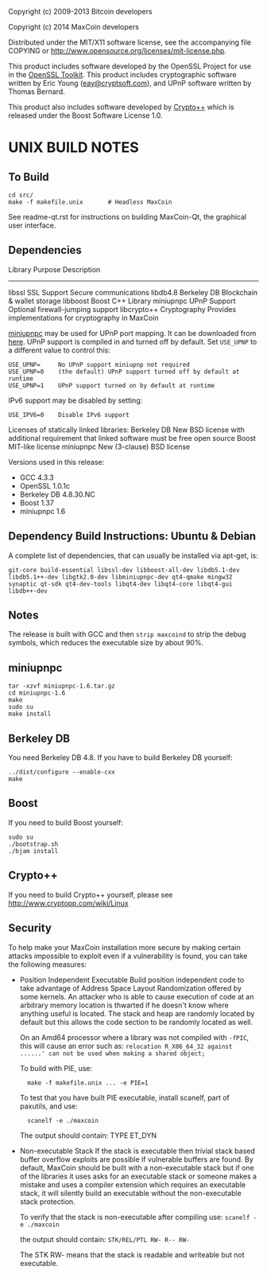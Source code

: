 Copyright (c) 2009-2013 Bitcoin developers

Copyright (c) 2014 MaxCoin developers

Distributed under the MIT/X11 software license, see the accompanying file COPYING or http://www.opensource.org/licenses/mit-license.php.

This product includes software developed by the OpenSSL Project for use in the [OpenSSL Toolkit](http://www.openssl.org/). 
This product includes cryptographic software written by Eric Young ([eay@cryptsoft.com](mailto:eay@cryptsoft.com)), and UPnP software written by Thomas Bernard.

This product also includes software developed by [Crypto++](http://www.cryptopp.com/) which is released under the Boost Software License 1.0.

UNIX BUILD NOTES
====================

To Build
---------------------

	cd src/
	make -f makefile.unix		# Headless MaxCoin

See readme-qt.rst for instructions on building MaxCoin-Qt, the graphical user interface.

Dependencies
---------------------

 Library     Purpose           Description
 -------     -------           -----------
 libssl      SSL Support       Secure communications
 libdb4.8    Berkeley DB       Blockchain & wallet storage
 libboost    Boost             C++ Library
 miniupnpc   UPnP Support      Optional firewall-jumping support
 libcrypto++ Cryptography      Provides implementations for cryptography in MaxCoin

[miniupnpc](http://miniupnp.free.fr/) may be used for UPnP port mapping.  It can be downloaded from [here](
http://miniupnp.tuxfamily.org/files/).  UPnP support is compiled in and
turned off by default.  Set `USE_UPNP` to a different value to control this:

	USE_UPNP=     No UPnP support miniupnp not required
	USE_UPNP=0    (the default) UPnP support turned off by default at runtime
	USE_UPNP=1    UPnP support turned on by default at runtime

IPv6 support may be disabled by setting:

	USE_IPV6=0    Disable IPv6 support

Licenses of statically linked libraries:
 Berkeley DB   New BSD license with additional requirement that linked
               software must be free open source
 Boost         MIT-like license
 miniupnpc     New (3-clause) BSD license

Versions used in this release:
-  GCC           4.3.3
-  OpenSSL       1.0.1c
-  Berkeley DB   4.8.30.NC
-  Boost         1.37
-  miniupnpc     1.6

Dependency Build Instructions: Ubuntu & Debian
----------------------------------------------

A complete list of dependencies, that can usually be installed via apt-get, is:

	git-core build-essential libssl-dev libboost-all-dev libdb5.1-dev libdb5.1++-dev libgtk2.0-dev libminiupnpc-dev qt4-qmake mingw32 synaptic qt-sdk qt4-dev-tools libqt4-dev libqt4-core libqt4-gui libdb++-dev


Notes
-----
The release is built with GCC and then `strip maxcoind` to strip the debug
symbols, which reduces the executable size by about 90%.


miniupnpc
---------
	tar -xzvf miniupnpc-1.6.tar.gz
	cd miniupnpc-1.6
	make
	sudo su
	make install


Berkeley DB
-----------
You need Berkeley DB 4.8.  If you have to build Berkeley DB yourself:

	../dist/configure --enable-cxx
	make


Boost
-----
If you need to build Boost yourself:

	sudo su
	./bootstrap.sh
	./bjam install


Crypto++
--------
If you need to build Crypto++ yourself, please see http://www.cryptopp.com/wiki/Linux


Security
--------
To help make your MaxCoin installation more secure by making certain attacks impossible to
exploit even if a vulnerability is found, you can take the following measures:

* Position Independent Executable
    Build position independent code to take advantage of Address Space Layout Randomization
    offered by some kernels. An attacker who is able to cause execution of code at an arbitrary
    memory location is thwarted if he doesn't know where anything useful is located.
    The stack and heap are randomly located by default but this allows the code section to be
    randomly located as well.

    On an Amd64 processor where a library was not compiled with `-fPIC`, this will cause an error
    such as: `relocation R_X86_64_32 against ......' can not be used when making a shared object;`

    To build with PIE, use:

    	make -f makefile.unix ... -e PIE=1

    To test that you have built PIE executable, install scanelf, part of paxutils, and use:

    	scanelf -e ./maxcoin

    The output should contain:
     TYPE
    ET_DYN

* Non-executable Stack
    If the stack is executable then trivial stack based buffer overflow exploits are possible if
    vulnerable buffers are found. By default, MaxCoin should be built with a non-executable stack
    but if one of the libraries it uses asks for an executable stack or someone makes a mistake
    and uses a compiler extension which requires an executable stack, it will silently build an
    executable without the non-executable stack protection.

    To verify that the stack is non-executable after compiling use:
    `scanelf -e ./maxcoin`

    the output should contain:
	`STK/REL/PTL
	RW- R-- RW-`

    The STK RW- means that the stack is readable and writeable but not executable.
